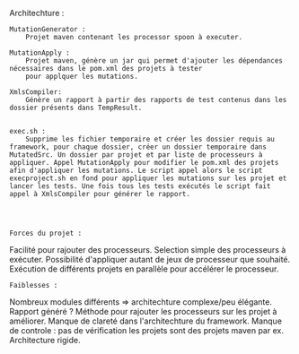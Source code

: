 Architechture :

	MutationGenerator :
		Projet maven contenant les processor spoon à executer.

	MutationApply :
		Projet maven, génère un jar qui permet d'ajouter les dépendances nécessaires dans le pom.xml des projets à tester
		pour applquer les mutations.

	XmlsCompiler:
		Génère un rapport à partir des rapports de test contenus dans les dossier présents dans TempResult.
		

	exec.sh :
		Supprime les fichier temporaire et créer les dossier requis au framework, pour chaque dossier, créer un dossier temporaire dans MutatedSrc. Un dossier par projet et par liste de processeurs à appliquer. Appel MutationApply pour modifier le pom.xml des projets afin d'appliquer les mutations. Le script appel alors le script execproject.sh en fond pour appliquer les mutations sur les projet et lancer les tests. Une fois tous les tests exécutés le script fait appel à XmlsCompiler pour générer le rapport.
		
		


	Forces du projet :
Facilité pour rajouter des processeurs.
Selection simple des processeurs à exécuter.
Possibilité d'appliquer autant de jeux de processeur que souhaité.
Exécution de différents projets en parallèle pour accélérer le processeur.


	Faiblesses :
Nombreux modules différents => architechture complexe/peu élégante.
Rapport généré ?
Méthode pour rajouter les processeurs sur les projet à améliorer.
Manque de clareté dans l'architechture du framework.
Manque de controle : pas de vérification les projets sont des projets maven par ex.
Architecture rigide.




